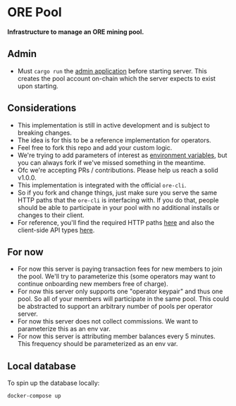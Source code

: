 # ORE Pool

**Infrastructure to manage an ORE mining pool.**

## Admin
- Must `cargo run` the [admin application](./admin/src/main.rs) before starting server.
This creates the pool account on-chain which the server expects to exist upon starting.


## Considerations
- This implementation is still in active development and is subject to breaking changes.
- The idea is for this to be a reference implementation for operators.
- Feel free to fork this repo and add your custom logic.
- We're trying to add parameters of interest as [environment variables](./server/.env.example), but you can always fork if we've missed something in the meantime.
- Ofc we're accepting PRs / contributions. Please help us reach a solid v1.0.0.
- This implementation is integrated with the official `ore-cli`.
- So if you fork and change things, just make sure you serve the same HTTP paths that the `ore-cli` is interfacing with. If you do that, people should be able to participate in your pool with no additional installs or changes to their client.
- For reference, you'll find the required HTTP paths [here](./server/src/contributor.rs) and also the client-side API types [here](./types/src/lib.rs).

## For now
- For now this server is paying transaction fees for new members to join the pool. We'll try to parameterize this (some operators may want to continue onboarding new members free of charge).
- For now this server only supports one "operator keypair" and thus one pool. So all of your members will participate in the same pool. This could be abstracted to support an arbitrary number of pools per operator server.
- For now this server does not collect commissions. We want to parameterize this as an env var.
- For now this server is attributing member balances every 5 minutes. This frequency should be parameterized as an env var.


## Local database

To spin up the database locally:
```
docker-compose up
```
